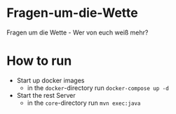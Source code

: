 # Fragen-um-die-Wette
Fragen um die Wette - Wer von euch weiß mehr?

# How to run

 * Start up docker images
   * in the ``docker``-directory run ``docker-compose up -d``
* Start the rest Server
   * in the ``core``-directory run ``mvn exec:java``
